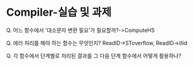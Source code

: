 # Compiler-실습 및 과제


Q. 어느 함수에서 '대소문자 변환 필요'가 필요할까?->ComputeHS

Q. 에러 처리를 해야 하는 함수는 무엇인지? ReadID->SToverflow, ReadID->illid

Q. 각 함수에서 단계별로 처리된 결과를 그 다음 단계 함수에서 어떻게 활용하나? 
